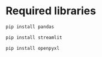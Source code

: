 # Required libraries

```bash
pip install pandas
```

```bash
pip install streamlit
```

```bash
pip install openpyxl
```

